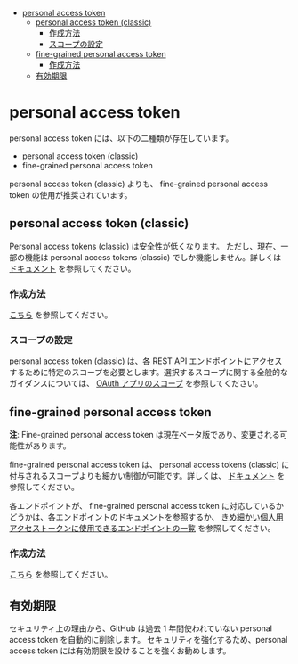 - [personal access token](#personal-access-token)
  - [personal access token (classic)](#personal-access-token-classic)
    - [作成方法](#作成方法)
    - [スコープの設定](#スコープの設定)
  - [fine-grained personal access token](#fine-grained-personal-access-token)
    - [作成方法](#作成方法-1)
  - [有効期限](#有効期限)


# personal access token

personal access token には、以下の二種類が存在しています。

- personal access token (classic)
- fine-grained personal access token

personal access token (classic) よりも、 fine-grained personal access token の使用が推奨されています。


## personal access token (classic)

Personal access tokens (classic) は安全性が低くなります。 ただし、現在、一部の機能は personal access tokens (classic) でしか機能しません。詳しくは [ドキュメント](https://docs.github.com/ja/authentication/keeping-your-account-and-data-secure/managing-your-personal-access-tokens#personal-access-tokens-classic) を参照してください。


### 作成方法

[こちら](https://docs.github.com/ja/authentication/keeping-your-account-and-data-secure/managing-your-personal-access-tokens#personal-access-token-classic-%E3%81%AE%E4%BD%9C%E6%88%90) を参照してください。


### スコープの設定

personal access token (classic) は、各 REST API エンドポイントにアクセスするために特定のスコープを必要とします。選択するスコープに関する全般的なガイダンスについては、 [OAuth アプリのスコープ](https://docs.github.com/ja/apps/oauth-apps/building-oauth-apps/scopes-for-oauth-apps#available-scopes) を参照してください。



## fine-grained personal access token

**注**: Fine-grained personal access token は現在ベータ版であり、変更される可能性があります。

fine-grained personal access token は、 personal access tokens (classic) に付与されるスコープよりも細かい制御が可能です。詳しくは、 [ドキュメント](https://docs.github.com/ja/authentication/keeping-your-account-and-data-secure/managing-your-personal-access-tokens#fine-grained-personal-access-token) を参照してください。

各エンドポイントが、 fine-grained personal access token に対応しているかどうかは、各エンドポイントのドキュメントを参照するか、 [きめ細かい個人用アクセストークンに使用できるエンドポイントの一覧](https://docs.github.com/ja/rest/authentication/endpoints-available-for-fine-grained-personal-access-tokens?apiVersion=2022-11-28) を参照してください。


### 作成方法

[こちら](https://docs.github.com/ja/authentication/keeping-your-account-and-data-secure/managing-your-personal-access-tokens#fine-grained-personal-access-token-%E3%81%AE%E4%BD%9C%E6%88%90) を参照してください。


## 有効期限

セキュリティ上の理由から、GitHub は過去 1 年間使われていない personal access token を自動的に削除します。 セキュリティを強化するため、personal access token には有効期限を設けることを強くお勧めします。





